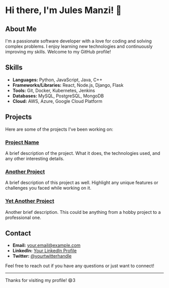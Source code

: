 # Hi there, I'm Jules Manzi! 👋

## About Me
I'm a passionate software developer with a love for coding and solving complex problems. I enjoy learning new technologies and continuously improving my skills. Welcome to my GitHub profile!

## Skills
- **Languages:** Python, JavaScript, Java, C++
- **Frameworks/Libraries:** React, Node.js, Django, Flask
- **Tools:** Git, Docker, Kubernetes, Jenkins
- **Databases:** MySQL, PostgreSQL, MongoDB
- **Cloud:** AWS, Azure, Google Cloud Platform

## Projects
Here are some of the projects I've been working on:

### [Project Name](https://github.com/julesmanzi/project-name)
A brief description of the project. What it does, the technologies used, and any other interesting details.

### [Another Project](https://github.com/julesmanzi/another-project)
A brief description of this project as well. Highlight any unique features or challenges you faced while working on it.

### [Yet Another Project](https://github.com/julesmanzi/yet-another-project)
Another brief description. This could be anything from a hobby project to a professional one.

## Contact
- **Email:** [your.email@example.com](mailto:your.email@example.com)
- **LinkedIn:** [Your LinkedIn Profile](https://www.linkedin.com/in/yourprofile)
- **Twitter:** [@yourtwitterhandle](https://twitter.com/yourtwitterhandle)

Feel free to reach out if you have any questions or just want to connect!

---

Thanks for visiting my profile! 😄3

